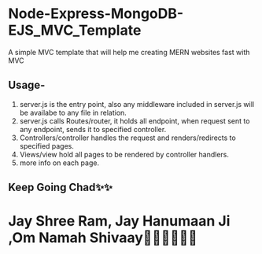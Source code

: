 # Node-Express-MongoDB-EJS_MVC_Template
A simple MVC template that will help me creating MERN websites fast with MVC

## Usage-
1. server.js is the entry point, also any middleware included in server.js will be availabe to any file in relation.
2. server.js calls Routes/router, it holds all endpoint, when request sent to any endpoint, sends it to specified controller.
3. Controllers/controller handles the request and renders/redirects to specified pages.
4. Views/view hold all pages to be rendered by controller handlers.
5. more info on each page.

## Keep Going Chad✨✨

# Jay Shree Ram, Jay Hanumaan Ji ,Om Namah Shivaay🙏🏻🙏🏻🙏🏻